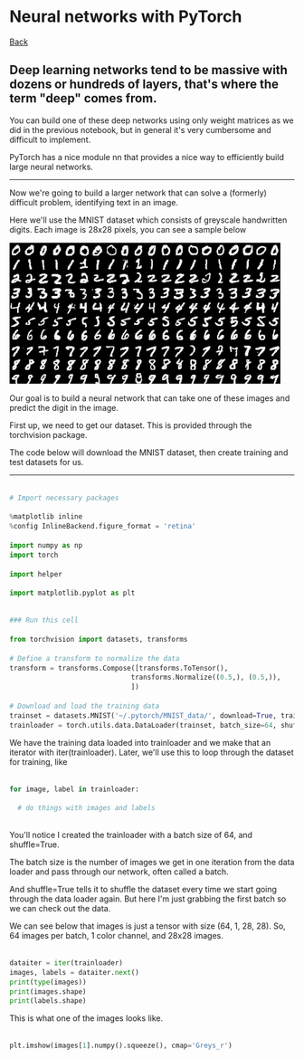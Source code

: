 # Neural networks with PyTorch

[Back](../README.md)

## Deep learning networks tend to be massive with dozens or hundreds of layers, that's where the term "deep" comes from.

You can build one of these deep networks using only weight matrices as we did in the previous notebook, but in general it's very cumbersome and difficult to implement.

PyTorch has a nice module nn that provides a nice way to efficiently build large neural networks.

---

Now we're going to build a larger network that can solve a (formerly) difficult problem, identifying text in an image.

Here we'll use the MNIST dataset which consists of greyscale handwritten digits. Each image is 28x28 pixels, you can see a sample below

![numbers](../img/numbers.png)

Our goal is to build a neural network that can take one of these images and predict the digit in the image.

First up, we need to get our dataset. This is provided through the torchvision package.

The code below will download the MNIST dataset, then create training and test datasets for us.

---

```py

# Import necessary packages

%matplotlib inline
%config InlineBackend.figure_format = 'retina'

import numpy as np
import torch

import helper

import matplotlib.pyplot as plt

```

```py

### Run this cell

from torchvision import datasets, transforms

# Define a transform to normalize the data
transform = transforms.Compose([transforms.ToTensor(),
                              transforms.Normalize((0.5,), (0.5,)),
                              ])

# Download and load the training data
trainset = datasets.MNIST('~/.pytorch/MNIST_data/', download=True, train=True, transform=transform)
trainloader = torch.utils.data.DataLoader(trainset, batch_size=64, shuffle=True)

```

We have the training data loaded into trainloader and we make that an iterator with iter(trainloader). Later, we'll use this to loop through the dataset for training, like

```py

for image, label in trainloader:

  # do things with images and labels
  
```

You'll notice I created the trainloader with a batch size of 64, and shuffle=True.

The batch size is the number of images we get in one iteration from the data loader and pass through our network, often called a batch.

And shuffle=True tells it to shuffle the dataset every time we start going through the data loader again. But here I'm just grabbing the first batch so we can check out the data.

We can see below that images is just a tensor with size (64, 1, 28, 28). So, 64 images per batch, 1 color channel, and 28x28 images.

```py

dataiter = iter(trainloader)
images, labels = dataiter.next()
print(type(images))
print(images.shape)
print(labels.shape)

```

This is what one of the images looks like.

```py

plt.imshow(images[1].numpy().squeeze(), cmap='Greys_r')

```
